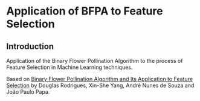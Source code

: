 # Application of BFPA to Feature Selection

## Introduction

Application of the Binary Flower Pollination Algorithm to the process of Feature Selection in Machine Learning techniques.

Based on [Binary Flower Pollination Algorithm and Its Application to Feature Selection](https://link.springer.com/chapter/10.1007/978-3-319-13826-8_5) by Douglas Rodrigues, Xin-She Yang, André Nunes de Souza and João Paulo Papa.